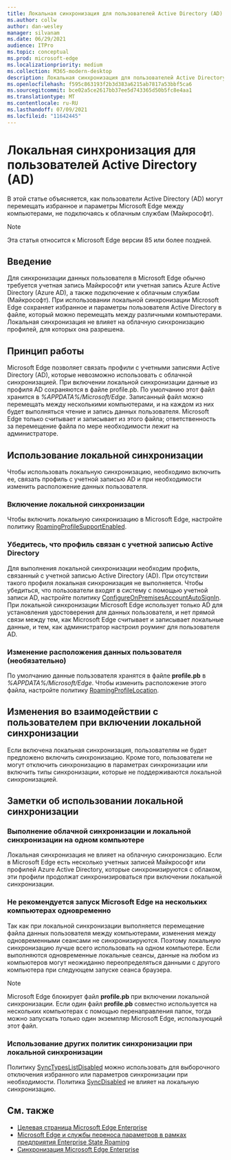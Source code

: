 ```yaml
---
title: Локальная синхронизация для пользователей Active Directory (AD)
ms.author: collw
author: dan-wesley
manager: silvanam
ms.date: 06/29/2021
audience: ITPro
ms.topic: conceptual
ms.prod: microsoft-edge
ms.localizationpriority: medium
ms.collection: M365-modern-desktop
description: Локальная синхронизация для пользователей Active Directory (AD)
ms.openlocfilehash: f595c863193f2b3d383a6215ab7817a53bbf5ca6
ms.sourcegitcommit: bce02a5ce2617bb37ee5d743365d50b5fc8e4aa1
ms.translationtype: MT
ms.contentlocale: ru-RU
ms.lasthandoff: 07/09/2021
ms.locfileid: "11642445"
---
```

# <a name="on-premises-sync-for-active-directory-ad-users"></a>Локальная синхронизация для пользователей Active Directory (AD)

В этой статье объясняется, как пользователи Active Directory (AD) могут перемещать избранное и параметры Microsoft Edge между компьютерами, не подключаясь к облачным службам (Майкрософт).

> [!NOTE]
> Эта статья относится к Microsoft Edge версии 85 или более поздней.

## <a name="introduction"></a>Введение

Для синхронизации данных пользователя в Microsoft Edge обычно требуется учетная запись Майкрософт или учетная запись Azure Active Directory (Azure AD), а также подключение к облачным службам (Майкрософт). При использовании локальной синхронизации Microsoft Edge сохраняет избранное и параметры пользователя Active Directory в файле, который можно перемещать между различными компьютерами. Локальная синхронизация не влияет на облачную синхронизацию профилей, для которых она разрешена.

## <a name="how-it-works"></a>Принцип работы

Microsoft Edge позволяет связать профили с учетными записями Active Directory (AD), которые невозможно использовать с облачной синхронизацией. При включении локальной синхронизации данные из профиля AD сохраняются в файле profile.pb. По умолчанию этот файл хранится в *%APPDATA%/Microsoft/Edge*. Записанный файл можно перемещать между несколькими компьютерами, и на каждом из них будет выполняться чтение и запись данных пользователя. Microsoft Edge только считывает и записывает из этого файла; ответственность за перемещение файла по мере необходимости лежит на администраторе.

## <a name="use-on-premises-sync"></a>Использование локальной синхронизации

Чтобы использовать локальную синхронизацию, необходимо включить ее, связать профиль с учетной записью AD и при необходимости изменить расположение данных пользователя.

### <a name="enable-on-premises-sync"></a>Включение локальной синхронизации

Чтобы включить локальную синхронизацию в Microsoft Edge, настройте политику [RoamingProfileSupportEnabled](./microsoft-edge-policies.md#roamingprofilesupportenabled).

### <a name="ensure-that-a-profile-is-associated-with-an-active-directory-account"></a>Убедитесь, что профиль связан с учетной записью Active Directory

Для выполнения локальной синхронизации необходим профиль, связанный с учетной записью Active Directory (AD). При отсутствии такого профиля локальная синхронизация не выполняется. Чтобы убедиться, что пользователи входят в систему с помощью учетной записи AD, настройте политику [ConfigureOnPremisesAccountAutoSignIn](./microsoft-edge-policies.md#configureonpremisesaccountautosignin). При локальной синхронизации Microsoft Edge использует только AD для установления удостоверения для данных пользователя, и нет прямой связи между тем, как Microsoft Edge считывает и записывает локальные данные, и тем, как администратор настроил роуминг для пользователя AD.

### <a name="change-the-location-of-the-user-data-optional"></a>Изменение расположения данных пользователя (необязательно)

По умолчанию данные пользователя хранятся в файле **profile.pb** в *%APPDATA%/Microsoft/Edge*. Чтобы изменить расположение этого файла, настройте политику [RoamingProfileLocation](./microsoft-edge-policies.md#roamingprofilelocation).

## <a name="changes-in-the-user-experience-when-on-premises-sync-is-enabled"></a>Изменения во взаимодействии с пользователем при включении локальной синхронизации

Если включена локальная синхронизация, пользователям не будет предложено включить синхронизацию. Кроме того, пользователи не могут отключить синхронизацию в параметрах синхронизации или включить типы синхронизации, которые не поддерживаются локальной синхронизацией.

## <a name="on-premises-sync-usage-notes"></a>Заметки об использовании локальной синхронизации

### <a name="running-cloud-sync-and-on-premises-sync-on-the-same-computer"></a>Выполнение облачной синхронизации и локальной синхронизации на одном компьютере

Локальная синхронизация не влияет на облачную синхронизацию. Если в Microsoft Edge есть несколько учетных записей Майкрософт или профилей Azure Active Directory, которые синхронизируются с облаком, эти профили продолжат синхронизироваться при включении локальной синхронизации.

### <a name="running-microsoft-edge-on-more-than-one-computer-at-a-time-isnt-recommended"></a>Не рекомендуется запуск Microsoft Edge на нескольких компьютерах одновременно

Так как при локальной синхронизации выполняется перемещение файла данных пользователя между компьютерами, изменения между одновременными сеансами не синхронизируются. Поэтому локальную синхронизацию лучше всего использовать на одном компьютере. Если выполняются одновременные локальные сеансы, данные на любом из компьютеров могут неожиданно переопределяться данными с другого компьютера при следующем запуске сеанса браузера.

> [!NOTE]
> Microsoft Edge блокирует файл **profile.pb** при включении локальной синхронизации. Если один файл **profile.pb** совместно используется на нескольких компьютерах с помощью перенаправления папок, тогда можно запускать только один экземпляр Microsoft Edge, использующий этот файл.

### <a name="using-other-sync-policies-with-on-premises-sync"></a>Использование других политик синхронизации при локальной синхронизации

Политику [SyncTypesListDisabled](./microsoft-edge-policies.md#synctypeslistdisabled) можно использовать для выборочного отключения избранного или параметров синхронизации при необходимости. Политика [SyncDisabled](./microsoft-edge-policies.md#syncdisabled) не влияет на локальную синхронизацию.

## <a name="see-also"></a>См. также

- [Целевая страница Microsoft Edge Enterprise](https://aka.ms/EdgeEnterprise)
- [Microsoft Edge и службы переноса параметров в рамках предприятия Enterprise State Roaming](microsoft-edge-enterprise-state-roaming.md)
- [Синхронизация Microsoft Edge Enterprise](microsoft-edge-enterprise-sync.md)